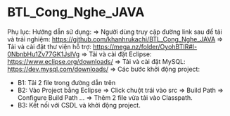 # BTL_Cong_Nghe_JAVA

Phụ lục: Hướng dẫn sử dụng:
=> Người dùng truy cập đường link sau để tải và trải nghiệm:
https://github.com/khanhrukachi/BTL_Cong_Nghe_JAVA
=> Tải và cài đặt thư viện hỗ trợ:
https://mega.nz/folder/OyohBTIR#l-0NbnbHu1Zv77GK1JsIVg
=> Tải và cài đặt Eclipse:
https://www.eclipse.org/downloads/ 
=> Tải và cài đặt MySQL:
https://dev.mysql.com/downloads/ 
=> Các bước khởi động project:
-	B1: Tải 2 file trong đường dẫn trên
-	B2: Vào Project bằng Eclipse => Click chuột trái vào src => Build Path => Configure Build Path … => Thêm 2 file vừa tải vào Classpath.
-	B3: Kết nối với CSDL và khởi động project.
